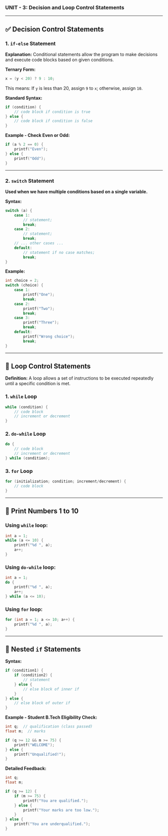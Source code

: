 ### UNIT - 3: Decision and Loop Control Statements

---

## ✅ Decision Control Statements

### 1. `if-else` Statement

**Explanation:**
Conditional statements allow the program to make decisions and execute code blocks based on given conditions.

**Ternary Form:**

```c
x = (y < 20) ? 9 : 10;
```

This means: If `y` is less than 20, assign `9` to `x`; otherwise, assign `10`.

**Standard Syntax:**

```c
if (condition) {
    // code block if condition is true
} else {
    // code block if condition is false
}
```

**Example - Check Even or Odd:**

```c
if (a % 2 == 0) {
    printf("Even");
} else {
    printf("Odd");
}
```

---

### 2. `switch` Statement

**Used when we have multiple conditions based on a single variable.**

**Syntax:**

```c
switch (a) {
    case 1:
        // statement;
        break;
    case 2:
        // statement;
        break;
    // ... other cases ...
    default:
        // statement if no case matches;
        break;
}
```

**Example:**

```c
int choice = 2;
switch (choice) {
    case 1:
        printf("One");
        break;
    case 2:
        printf("Two");
        break;
    case 3:
        printf("Three");
        break;
    default:
        printf("Wrong choice");
        break;
}
```

---

## 🔁 Loop Control Statements

**Definition:**
A loop allows a set of instructions to be executed repeatedly until a specific condition is met.

### 1. `while` Loop

```c
while (condition) {
    // code block
    // increment or decrement
}
```

### 2. `do-while` Loop

```c
do {
    // code block
    // increment or decrement
} while (condition);
```

### 3. `for` Loop

```c
for (initialization; condition; increment/decrement) {
    // code block
}
```

---

## 🧮 Print Numbers 1 to 10

### Using `while` loop:

```c
int a = 1;
while (a <= 10) {
    printf("%d ", a);
    a++;
}
```

### Using `do-while` loop:

```c
int a = 1;
do {
    printf("%d ", a);
    a++;
} while (a <= 10);
```

### Using `for` loop:

```c
for (int a = 1; a <= 10; a++) {
    printf("%d ", a);
}
```

---

## 🧩 Nested `if` Statements

**Syntax:**

```c
if (condition1) {
    if (condition2) {
        // statement
    } else {
        // else block of inner if
    }
} else {
    // else block of outer if
}
```

**Example - Student B.Tech Eligibility Check:**

```c
int q;  // qualification (class passed)
float m;  // marks

if (q >= 12 && m >= 75) {
    printf("WELCOME");
} else {
    printf("Unqualified!");
}
```

**Detailed Feedback:**

```c
int q;
float m;

if (q >= 12) {
    if (m >= 75) {
        printf("You are qualified.");
    } else {
        printf("Your marks are too low.");
    }
} else {
    printf("You are underqualified.");
}
```

